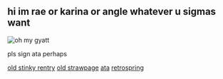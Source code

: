 <!-- skibidi -->

## hi im rae or karina or angle whatever u sigmas want

![oh my gyatt](https://64.media.tumblr.com/64773343ab35228f03dde1352077d819/90a5d36e0c2b671a-8d/s1280x1920/2b6d8b468b5ce017aa720b208b4c5f2cb9e5c86b.gifv)

pls sign ata perhaps

[old stinky rentry](https://rentry.co/96k39r8p) [old strawpage](https://l1teralegend.straw.page/) [ata](https://l1teral4gend.atabook.org/) [retrospring](https://retrospring.net/@sakurae_)

<!-- end -->

